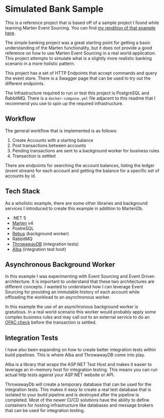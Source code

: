 # Simulated Bank Sample

This is a reference project that is based off of a sample project I found while learning Marten Event Sourcing.  You can find [my rendition of that example here](https://github.com/bradjolicoeur/martin-banking-eventsource).

The simple banking project was a great starting point for getting a basic understanding of the Marten functionality, but it does not provide a good reference on how to use Marten Event Sourcing in a real world application.  This project attempts to simulate what is a slightly more realistic banking scenario in a more holistic pattern.

This project has a set of HTTP Endpoints that accept commands and query the event store.  There is a Swagger page that can be used to try out the different endpoints.  

The Infrastructure required to run or test this project is PostgreSQL and RabbitMQ.  There is a `docker-compose.yml` file adjacent to this readme that I recommend you use to spin up the required infrastructure.  

## Workflow
The general workflow that is implemented is as follows:

1. Create Accounts with a starting balance
2. Post transactions between accounts
3. Pending transactions are sent to a background worker for business rules
4. Transaction is settled

There are endpoints for searching the account balances, listing the ledger (event stream) for each account and getting the balance for a specific set of accounts by id.

## Tech Stack
As a wholistic example, there are some other libraries and background services I introduced to create this example in addition to MartenDb.

- .NET 5
- [Marten](https://martendb.io/) v4
- PostreSQL
- [Rebus](https://github.com/rebus-org/Rebus) (background worker)
- RabbitMQ
- [ThrowawayDB](https://github.com/Zaid-Ajaj/ThrowawayDb) (integration tests)
- [Alba](https://jasperfx.github.io/alba/) (integration test host)

## Asynchronous Background Worker
In this example I was experimenting with Event Sourcing and Event Driven architecture.  It is important to understand that these two architectures are different concepts.  I wanted to understand how I can leverage Event Sourcing for providing an immutable history of each account while offloading the workload to an asynchronous worker.

In this example the use of an asynchronous background worker is gratuitous.  In a real world scenario this worker would probably apply some complex business rules and may call out to an external service to do an [OFAC check](https://home.treasury.gov/policy-issues/financial-sanctions/faqs/topic/1596) before the transaction is settled.  

## Integration Tests
I have also been expanding on how to create better integration tests within build pipelines.  This is where Alba and ThrowawayDB come into play.

Alba is a library that wraps the ASP.NET Test Host and makes it easier to leverage an in-memory host for integration testing.  This means you can run actual http tests against your ASP.NET website or API.  

ThrowawayDb will create a temporary database that can be used for the integration tests.  This makes it easy to create a real test database that is isolated to your build pipeline and is destroyed after the pipeline is completed.  Most of the newer CI/CD solutions have the ability to define containers for hosting infrastructure like databases and message brokers that can be used for integration testing.  
